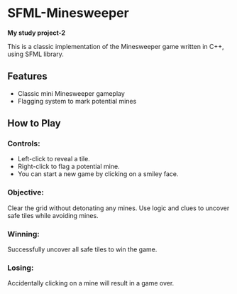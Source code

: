 # SFML-Minesweeper
**My study project-2**

This is a classic implementation of the Minesweeper game written in C++, using SFML library.

## Features
 - Classic mini Minesweeper gameplay
 - Flagging system to mark potential mines

## How to Play
### **Controls:**
 - Left-click to reveal a tile.
 - Right-click to flag a potential mine.
 - You can start a new game by clicking on a smiley face.

### Objective:
Clear the grid without detonating any mines.
Use logic and clues to uncover safe tiles while avoiding mines.

### Winning:
Successfully uncover all safe tiles to win the game.

### Losing:
Accidentally clicking on a mine will result in a game over.
